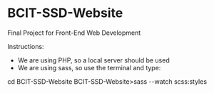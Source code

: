 # BCIT-SSD-Website
Final Project for Front-End Web Development

Instructions:

- We are using PHP, so a local server should be used
- We are using sass, so use the terminal and type:

<your-php-server-directory>cd BCIT-SSD-Website
BCIT-SSD-Website>sass --watch scss:styles
